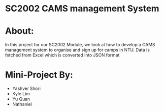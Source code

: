 
# SC2002 CAMS management System


# About:
In this project for our SC2002 Module, we look at how to develop a CAMS management system to organise and sign up for camps in NTU. Data is fetched from Excel which is converted into JSON format

# Mini-Project By:

*  Yashver Shori
*  Kyle Lim
*  Yu Quan
*  Nathaniel
